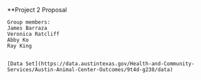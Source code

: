 **Project 2 Proposal



```
Group members:
James Barraza
Veronica Ratcliff
Abby Ko
Ray King
```


```

[Data Set](https://data.austintexas.gov/Health-and-Community-Services/Austin-Animal-Center-Outcomes/9t4d-g238/data)


